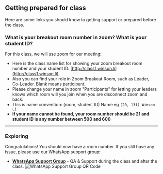 ## Getting prepared for class

Here are some links you should know to getting support or prepared before the class.

<!-- toc -->

### What is your breakout room number in zoom? What is your student ID?

For this class, we will use zoom for our meeting:

- Here is the class name list for showing your zoom breakout room number and your student ID.
[http://class1.winson.li](http://class1.winson.li)
- Also you can find your role in Zoom Breakout Room, such as Leader, Co-Leader. Blank means participant.
- Please change your name in zoom "Participants" for letting your leaders knows which room will you join when you are disconnect zoom and back.
- This is name convention: (room, student ID) Name eg 
```(20, 131) Winson Li```
- **If your name cannot be found, your room number should be 21 and student ID is any number between 500 and 600**

---

### Exploring

Congratulations! You should now have a room number. If you still have any issue, please use our WhatsApp support group:

- **[WhatsApp Support Group](https://chat.whatsapp.com/FB3jKV5Keiw0O4mtKK0quJ)** - QA & Support during the class and after the class.
![WhatsApp Support Group QR Code](./img/qr-whatsapp-class1-support.png)
